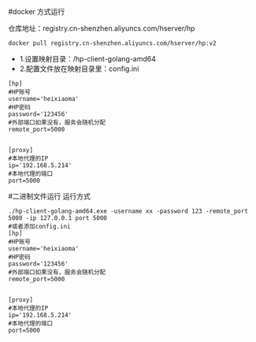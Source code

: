 #docker 方式运行

仓库地址：registry.cn-shenzhen.aliyuncs.com/hserver/hp

```shell
docker pull registry.cn-shenzhen.aliyuncs.com/hserver/hp:v2
```

- 1.设置映射目录：/hp-client-golang-amd64
- 2.配置文件放在映射目录里：config.ini
```properties
[hp]
#HP账号
username='heixiaoma'
#HP密码
password='123456'
#外部端口如果没有，服务会随机分配
remote_port=5000


[proxy]
#本地代理的IP
ip='192.168.5.214'
#本地代理的端口
port=5000
```

#二进制文件运行
运行方式
```shell
./hp-client-golang-amd64.exe -username xx -password 123 -remote_port 5000 -ip 127.0.0.1 port 5000
#或者添加config.ini
[hp]
#HP账号
username='heixiaoma'
#HP密码
password='123456'
#外部端口如果没有，服务会随机分配
remote_port=5000


[proxy]
#本地代理的IP
ip='192.168.5.214'
#本地代理的端口
port=5000
```